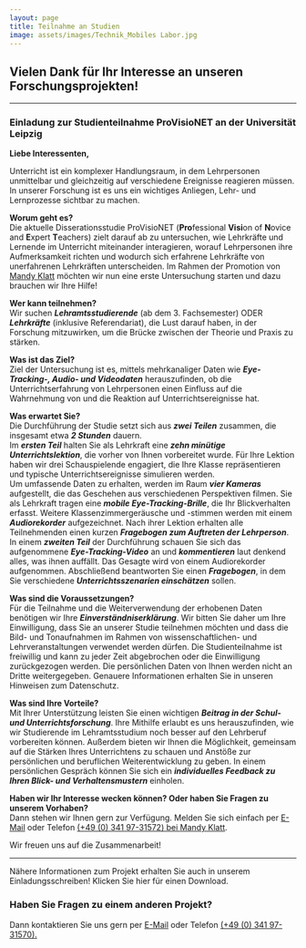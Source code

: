 ```yaml
---
layout: page
title: Teilnahme an Studien
image: assets/images/Technik_Mobiles Labor.jpg
---
```


## Vielen Dank für Ihr Interesse an unseren Forschungsprojekten!

***

### Einladung zur Studienteilnahme ProVisioNET an der Universität Leipzig


**Liebe Interessenten,**

Unterricht ist ein komplexer Handlungsraum, in dem Lehrpersonen unmittelbar und gleichzeitig auf verschiedene Ereignisse reagieren müssen. In unserer Forschung ist es uns ein wichtiges Anliegen, Lehr- und Lernprozesse sichtbar zu machen.

**Worum geht es?**  
Die aktuelle Disserationsstudie ProVisioNET (**Pro**fessional **Visi**on of **N**ovice and **E**xpert **T**eachers) zielt darauf ab zu untersuchen, wie Lehrkräfte und Lernende im Unterricht miteinander interagieren, worauf Lehrpersonen ihre Aufmerksamkeit richten und wodurch sich erfahrene Lehrkräfte von unerfahrenen Lehrkräften unterscheiden. Im Rahmen der Promotion von <a href="https://empschul-leipzig.github.io/team#Klatt">Mandy Klatt</a> möchten wir nun eine erste Untersuchung starten und dazu brauchen wir Ihre Hilfe!

**Wer kann teilnehmen?**  
Wir suchen ***Lehramtsstudierende*** (ab dem 3. Fachsemester) ODER ***Lehrkräfte*** (inklusive Referendariat), die Lust darauf haben, in der Forschung mitzuwirken, um die Brücke zwischen der Theorie und Praxis zu stärken.

**Was ist das Ziel?**  
Ziel der Untersuchung ist es, mittels mehrkanaliger Daten wie ***Eye-Tracking-, Audio- und Videodaten*** herauszufinden, ob die Unterrichtserfahrung von Lehrpersonen einen Einfluss auf die Wahrnehmung von und die Reaktion auf Unterrichtsereignisse hat.

**Was erwartet Sie?**  
Die Durchführung der Studie setzt sich aus ***zwei Teilen*** zusammen, die insgesamt etwa ***2 Stunden*** dauern.  
Im ***ersten Teil*** halten Sie als Lehrkraft eine ***zehn minütige Unterrichtslektion***, die vorher von Ihnen vorbereitet wurde. Für Ihre Lektion haben wir drei Schauspielende engagiert, die Ihre Klasse repräsentieren und typische Unterrichtsereignisse simulieren  werden.  
Um umfassende Daten zu erhalten, werden im Raum ***vier Kameras*** aufgestellt, die das Geschehen aus verschiedenen Perspektiven filmen. Sie als Lehrkraft tragen eine ***mobile Eye-Tracking-Brille***, die Ihr Blickverhalten erfasst. Weitere Klassenzimmergeräusche und -stimmen werden mit einem ***Audiorekorder*** aufgezeichnet. Nach ihrer Lektion erhalten alle Teilnehmenden einen kurzen ***Fragebogen zum Auftreten der Lehrperson***.  
In einem ***zweiten Teil*** der Durchführung schauen Sie sich das aufgenommene ***Eye-Tracking-Video*** an und ***kommentieren*** laut denkend alles, was ihnen auffällt. Das Gesagte wird von einem Audiorekorder aufgenommen. Abschließend beantworten Sie einen ***Fragebogen***, in dem Sie verschiedene ***Unterrichtsszenarien einschätzen*** sollen.

**Was sind die Voraussetzungen?**  
Für die Teilnahme und die Weiterverwendung der erhobenen Daten benötigen wir Ihre ***Einverständniserklärung***. Wir bitten Sie daher um Ihre Einwilligung, dass Sie an unserer Studie teilnehmen möchten und dass die Bild- und Tonaufnahmen im Rahmen von wissenschaftlichen- und Lehrveranstaltungen verwendet werden dürfen. Die Studienteilnahme ist freiwillig und kann zu jeder Zeit abgebrochen oder die Einwilligung zurückgezogen werden. Die persönlichen Daten von Ihnen werden nicht an Dritte weitergegeben. Genauere Informationen erhalten Sie in unseren Hinweisen zum Datenschutz.

**Was sind Ihre Vorteile?**  
Mit Ihrer Unterstützung leisten Sie einen wichtigen ***Beitrag in der Schul- und Unterrichtsforschung***. Ihre Mithilfe erlaubt es uns herauszufinden, wie wir Studierende im Lehramtsstudium noch besser auf den Lehrberuf vorbereiten können. Außerdem bieten wir Ihnen die Möglichkeit, gemeinsam auf die Stärken Ihres Unterrichtens zu schauen und Anstöße zur persönlichen und beruflichen Weiterentwicklung zu geben. In einem persönlichen Gespräch können Sie sich ein ***individuelles Feedback zu Ihren Blick- und Verhaltensmustern*** einholen.


**Haben wir Ihr Interesse wecken können? Oder haben Sie Fragen zu unserem Vorhaben?**  
Dann stehen wir Ihnen gern zur Verfügung. Melden Sie sich einfach per <a href="mailto:mandy.klatt@uni-leipzig.de">E-Mail</a> oder Telefon <a href="tel:+4903419731572">(+49 (0) 341 97-31572) bei <a href="https://empschul-leipzig.github.io/team#Klatt">Mandy Klatt</a>.

Wir freuen uns auf die Zusammenarbeit!


***

Nähere Informationen zum Projekt erhalten Sie auch in unserem Einladungsschreiben! Klicken Sie hier für einen Download.

### Haben Sie Fragen zu einem anderen Projekt? 
Dann kontaktieren Sie uns gern per <a href="mailto:empschul_hiwi@uni-leipzig.de">E-Mail</a> oder Telefon <a href="tel:+4903419731570">(+49 (0) 341 97-31570).




